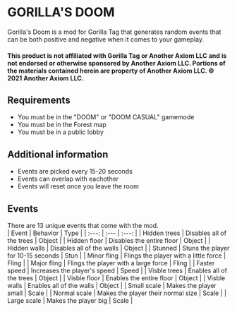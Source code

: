 # GORILLA'S DOOM
Gorilla's Doom is a mod for Gorilla Tag that generates random events that can be both positive and negative when it comes to your gameplay. 
#### This product is not affiliated with Gorilla Tag or Another Axiom LLC and is not endorsed or otherwise sponsored by Another Axiom LLC. Portions of the materials contained herein are property of Another Axiom LLC. © 2021 Another Axiom LLC.

## Requirements
- You must be in the "DOOM" or "DOOM CASUAL" gamemode
- You must be in the Forest map
- You must be in a public lobby

## Additional information
- Events are picked every 15-20 seconds
- Events can overlap with eachother
- Events will reset once you leave the room

## Events
There are 13 unique events that come with the mod.  
| Event | Behavior | Type |
| :---: | :--- | :---: |
| Hidden trees | Disables all of the trees | Object |
| Hidden floor | Disables the entire floor | Object |
| Hidden walls | Disables all of the walls | Object |
| Stunned | Stuns the player for 10-15 seconds | Stun |
| Minor fling | Flings the player with a little force | Fling |
| Major fling | Flings the player with a large force | Fling |
| Faster speed | Increases the player's speed | Speed |
| Visble trees | Enables all of the trees | Object |
| Visble floor | Enables the entire floor | Object |
| Visble walls | Enables all of the walls | Object |
| Small scale | Makes the player small | Scale |
| Normal scale | Makes the player their normal size | Scale |
| Large scale | Makes the player big | Scale |
